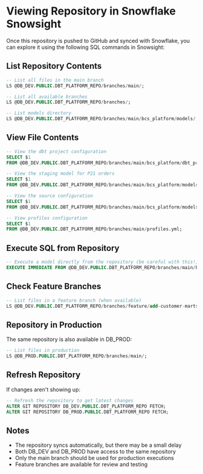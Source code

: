 # Viewing Repository in Snowflake Snowsight

Once this repository is pushed to GitHub and synced with Snowflake, you can explore it using the following SQL commands in Snowsight:

## List Repository Contents

```sql
-- List all files in the main branch
LS @DB_DEV.PUBLIC.DBT_PLATFORM_REPO/branches/main/;

-- List all available branches
LS @DB_DEV.PUBLIC.DBT_PLATFORM_REPO/branches/;

-- List models directory
LS @DB_DEV.PUBLIC.DBT_PLATFORM_REPO/branches/main/bcs_platform/models/;
```

## View File Contents

```sql
-- View the dbt project configuration
SELECT $1 
FROM @DB_DEV.PUBLIC.DBT_PLATFORM_REPO/branches/main/bcs_platform/dbt_project.yml;

-- View the staging model for P21 orders
SELECT $1 
FROM @DB_DEV.PUBLIC.DBT_PLATFORM_REPO/branches/main/bcs_platform/models/staging/p21/stg_p21__orders.sql;

-- View the source configuration
SELECT $1 
FROM @DB_DEV.PUBLIC.DBT_PLATFORM_REPO/branches/main/bcs_platform/models/staging/_sources.yml;

-- View profiles configuration
SELECT $1 
FROM @DB_DEV.PUBLIC.DBT_PLATFORM_REPO/branches/main/profiles.yml;
```

## Execute SQL from Repository

```sql
-- Execute a model directly from the repository (be careful with this!)
EXECUTE IMMEDIATE FROM @DB_DEV.PUBLIC.DBT_PLATFORM_REPO/branches/main/bcs_platform/models/staging/p21/stg_p21__orders.sql;
```

## Check Feature Branches

```sql
-- List files in a feature branch (when available)
LS @DB_DEV.PUBLIC.DBT_PLATFORM_REPO/branches/feature/add-customer-marts/;
```

## Repository in Production

The same repository is also available in DB_PROD:

```sql
-- List files in production
LS @DB_PROD.PUBLIC.DBT_PLATFORM_REPO/branches/main/;
```

## Refresh Repository

If changes aren't showing up:

```sql
-- Refresh the repository to get latest changes
ALTER GIT REPOSITORY DB_DEV.PUBLIC.DBT_PLATFORM_REPO FETCH;
ALTER GIT REPOSITORY DB_PROD.PUBLIC.DBT_PLATFORM_REPO FETCH;
```

## Notes

- The repository syncs automatically, but there may be a small delay
- Both DB_DEV and DB_PROD have access to the same repository
- Only the main branch should be used for production executions
- Feature branches are available for review and testing